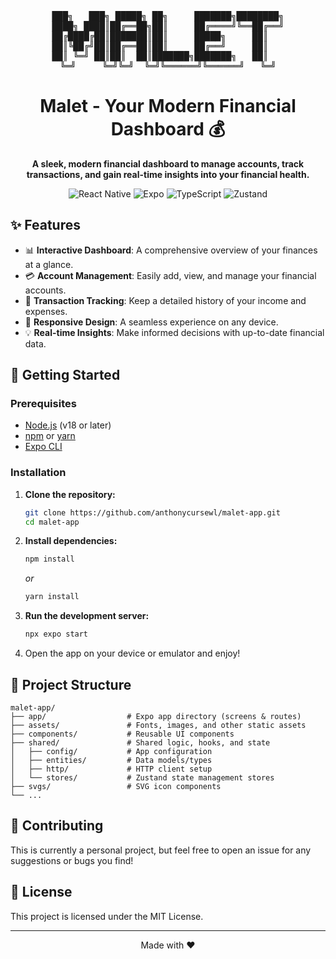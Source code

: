 <div align="center">
<pre>
███╗   ███╗ █████╗ ██╗     ███████╗████████╗
████╗ ████║██╔══██╗██║     ██╔════╝╚══██╔══╝
██╔████╔██║███████║██║     █████╗     ██║   
██║╚██╔╝██║██╔══██║██║     ██╔══╝     ██║   
██║ ╚═╝ ██║██║  ██║███████╗███████╗   ██║   
╚═╝     ╚═╝╚═╝  ╚═╝╚══════╝╚══════╝   ╚═╝
</pre>
</div>

<h1 align="center">Malet - Your Modern Financial Dashboard 💰</h1>

<p align="center">
  <strong>A sleek, modern financial dashboard to manage accounts, track transactions, and gain real-time insights into your financial health.</strong>
</p>

<p align="center">
  <img alt="React Native" src="https://img.shields.io/badge/React%20Native-20232A?style=for-the-badge&logo=react&logoColor=61DAFB"/>
  <img alt="Expo" src="https://img.shields.io/badge/Expo-000020?style=for-the-badge&logo=expo&logoColor=white"/>
  <img alt="TypeScript" src="https://img.shields.io/badge/TypeScript-007ACC?style=for-the-badge&logo=typescript&logoColor=white"/>
  <img alt="Zustand" src="https://img.shields.io/badge/Zustand-BA764B?style=for-the-badge"/>
</p>

## ✨ Features

- 📊 **Interactive Dashboard**: A comprehensive overview of your finances at a glance.
- 💳 **Account Management**: Easily add, view, and manage your financial accounts.
- 💸 **Transaction Tracking**: Keep a detailed history of your income and expenses.
- 📱 **Responsive Design**: A seamless experience on any device.
- 💡 **Real-time Insights**: Make informed decisions with up-to-date financial data.

## 🚀 Getting Started

### Prerequisites

- [Node.js](https://nodejs.org/) (v18 or later)
- [npm](https://www.npmjs.com/) or [yarn](https://yarnpkg.com/)
- [Expo CLI](https://docs.expo.dev/guides/installation/)

### Installation

1.  **Clone the repository:**
    ```bash
    git clone https://github.com/anthonycursewl/malet-app.git
    cd malet-app
    ```

2.  **Install dependencies:**
    ```bash
    npm install
    ```
    _or_
    ```bash
    yarn install
    ```

3.  **Run the development server:**
    ```bash
    npx expo start
    ```

4.  Open the app on your device or emulator and enjoy!

## 📂 Project Structure

```
malet-app/
├── app/                  # Expo app directory (screens & routes)
├── assets/               # Fonts, images, and other static assets
├── components/           # Reusable UI components
├── shared/               # Shared logic, hooks, and state
│   ├── config/           # App configuration
│   ├── entities/         # Data models/types
│   ├── http/             # HTTP client setup
│   └── stores/           # Zustand state management stores
├── svgs/                 # SVG icon components
└── ...
```

## 🤝 Contributing

This is currently a personal project, but feel free to open an issue for any suggestions or bugs you find!

## 📄 License

This project is licensed under the MIT License.

---

<p align="center">
  Made with ❤️
</p>